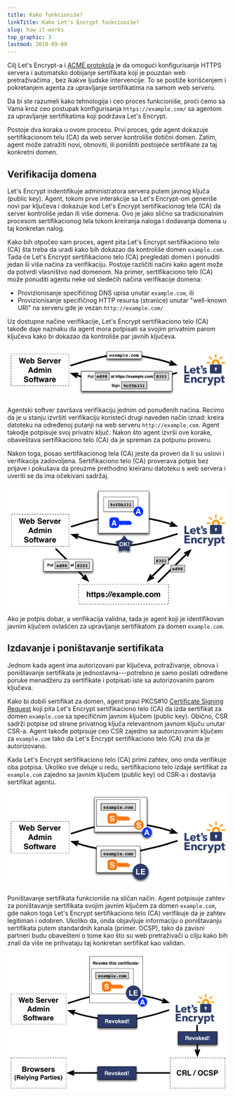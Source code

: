 ```yaml
---
title: Kako funkcioniše?
linkTitle: Kako Let's Encrypt funkcioniše?
slug: how-it-works
top_graphic: 3
lastmod: 2019-09-09
---
```


Cilj Let's&nbsp;Encrypt-a i [ACME protokola](https://ietf-wg-acme.github.io/acme/) je da omogući konfigurisanje HTTPS servera i automatsko dobijanje sertifikata koji je pouzdan web pretraživačima , bez ikakve ljudske intervencije. To se postiže korišćenjem i  pokretanjem agenta za upravljanje sertifikatima na samom web serveru.

Da bi ste razumeli kako tehnologija i ceo proces funkcioniše, proći ćemo sa Vama kroz ceo postupak konfigurisanja `https://example.com/` sa agentom za upravljanje sertifikatima koji podržava Let's&nbsp;Encrypt.

Postoje dva koraka u ovom procesu.  Prvi proces, gde agent dokazuje sertifikacionom telu (CA) da web server kontroliše dotični domen. Zatim, agent može zatražiti novi, obnoviti, ili poništiti postojeće sertifikate za taj konkretni domen.

## Verifikacija domena

Let's&nbsp;Encrypt indentifikuje administratora servera putem javnog ključa (public key). Agent, tokom prve interakcije sa Let's&nbsp;Encrypt-om generiše novi par ključeva i dokazuje kod Let's&nbsp;Encrypt sertifikacionog tela (CA) da server kontroliše jedan ili više domena.  Ovo je jako slično sa tradicionalnim procesom sertifikacionog tela tokom kreiranja naloga i dodavanja domena u taj konkretan nalog.

Kako bih otpočeo sam proces, agent pita Let's Encrypt sertifikaciono telo (CA) šta treba da uradi kako bih dokazao da kontroliše domen `example.com`.  Tada će Let's Encrypt sertifikaciono telo (CA) pregledati domen i ponuditi jedan ili više načina za verifikaciju. Postoje različiti načini kako agent može da potvrdi vlasništvo nad domenom. Na primer, sertifikaciono telo (CA) može ponuditi agentu neke od sledećih načina verifikacije domena:

* Provizionisanje specifičnog DNS upisa unutar `example.com`, ili
* Provizionisanje specifičnog HTTP resursa (stranice) unutar "well-known URI" na serveru gde je vezan `http://example.com/`

Uz dostupne načine verifikacije, Let's Encrypt sertifikaciono telo (CA) takođe daje naznaku da agent mora potpisati sa svojim privatnim parom ključeva kako bi dokazao da kontroliše par javnih ključeva.

<div class="howitworks-figure">
<img alt="Requesting challenges to validate example.com"
     src="/images/howitworks_challenge.png"/>
</div>

Agentski softver završava verifikaciju jednim od ponuđenih načina. Recimo da je u stanju izvršiti verifikaciju koristeći drugi naveden način iznad: kreira datoteku na određenoj putanji na web serveru `http://example.com`. Agent takodje potpisuje svoj privatni ključ. Nakon što agent izvrši ove korake, obaveštava sertifikaciono telo (CA) da je spreman za potpunu proveru.

Nakon toga, posao sertifikacionog tela (CA) jeste da proveri da li su uslovi i verifikacija zadovoljena. Sertifikaciono telo (CA) proverava potpis bez prijave i pokušava da preuzme prethodno kreiranu datoteku s web servera i uveriti se da ima očekivani sadržaj.

<div class="howitworks-figure">
<img alt="Requesting authorization to act for example.com"
     src="/images/howitworks_authorization.png"/>
</div>

Ako je potpis dobar, a verifikacija validna, tada je agent koji je identifikovan javnim ključem ovlašćen za upravljanje sertifikatom za domen `example.com`.


## Izdavanje i poništavanje sertifikata

Jednom kada agent ima autorizovani par ključeva, potraživanje, obnova i poništavanje sertifikata je jednostavna---potrebno je samo poslati određene poruke menadžeru za sertifikate i potpisati iste sa autorizovanim parom ključeva.

Kako bi dobili sertifikat za domen, agent pravi PKCS#10 [Certificate Signing Request](https://tools.ietf.org/html/rfc2986) koji pita Let's&nbsp;Encrypt sertifikaciono telo (CA) da izda sertifikat za domen `example.com` sa specifičnim javnim ključem (public key). Obično, CSR sadrži potpise od strane privatnog ključa relevantnom javnom ključu unutar CSR-a.  Agent takođe potpisuje ceo CSR zajedno sa autorizovanim ključem za `example.com` tako da Let's&nbsp;Encrypt sertifikaciono telo (CA) zna da je autorizovano.

Kada Let's&nbsp;Encrypt sertifikaciono telo (CA) primi zahtev, ono onda verifikuje oba potpisa.  Ukoliko sve deluje u redu, sertifikaciono telo izdaje sertifikat za  `example.com` zajedno sa javnim ključem (public key) od CSR-a i dostavlja sertifikat agentu.

<div class="howitworks-figure">
<img alt="Requesting a certificate for example.com"
     src="/images/howitworks_certificate.png"/>
</div>

Poništavanje sertifikata funkcioniše na sličan način. Agent potpisuje zahtev za poništavanje sertifikata svojim javnim ključem za domen  `example.com`, gde nakon toga Let's&nbsp;Encrypt sertifikaciono telo (CA) verifikuje da je zahtev legitiman i odobren.  Ukoliko da, onda objavljuje informaciju o poništavanju sertifikata putem standardnih kanala (primer. OCSP), tako da zavisni partneri budu obavešteni o tome kao što su web pretraživači u cilju kako bih znali da više ne prihvataju taj konkretan sertifikat kao validan.

<div class="howitworks-figure">
<img alt="Requesting revocation of a certificate for example.com"
     src="/images/howitworks_revocation.png"/>
</div>
